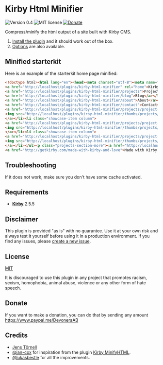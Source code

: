 # Kirby Html Minifier

![Version 0.4](https://img.shields.io/badge/version-0.4-blue.svg) ![MIT license](https://img.shields.io/badge/license-MIT-green.svg) [![Donate](https://img.shields.io/badge/give-donation-yellow.svg)](https://www.paypal.me/DevoneraAB)

Compress/minify the html output of a site built with Kirby CMS.

1. [Install the plugin](docs/installation.md) and it should work out of the box.
1. [Options](docs/options.md) are also available.

## Minified starterkit

Here is an example of the starterkit home page minified:

```html
<!doctype html><html lang="en"><head><meta charset="utf-8"><meta name="viewport" content="width=device-width,initial-scale=1.0"><title>Kirby Starterkit | Home</title><meta name="description" content="This is Kirby's Starterkit."><link rel="stylesheet" href="http://localhost/plugins/kirby-html-minifier/assets/css/index.css"></head><body><header class="header wrap wide" role="banner"><div class="grid"><div class="branding column">
<a href="http://localhost/plugins/kirby-html-minifier" rel="home">Kirby Starterkit</a></div><nav class="navigation column" role="navigation"><ul class="menu"><li class="menu-item">
<a href="http://localhost/plugins/kirby-html-minifier/projects">Projects</a></li><li class="menu-item">
<a href="http://localhost/plugins/kirby-html-minifier/blog">Blog</a></li><li class="menu-item">
<a href="http://localhost/plugins/kirby-html-minifier/about">About</a></li><li class="menu-item">
<a href="http://localhost/plugins/kirby-html-minifier/contact">Contact</a></li></ul></nav></div></header><main class="main" role="main"><header class="wrap"><h1>Home</h1><div class="intro text"><p>Yay! If you are seeing this, the installation of Kirby worked. :-)</p></div><hr /></header><div class="text wrap"><h2>Get started</h2><ul><li>Go to the <a href="http://localhost/plugins/kirby-html-minifier/panel">Panel</a> to give Kirby's admin interface a try</li><li>Check out the <a href="http://getkirby.com/docs">docs</a> and start building your own site</li><li>Follow <a href="https://twitter.com/getkirby">@getkirby</a> on Twitter for updates</li><li>Visit the <a href="http://forum.getkirby.com">forum</a> to connect with other Kirby users</li><li>Sign up to <a href="https://getkirby.com/#kosmos">Kirby Kosmos</a>, our monthly newsletter</li><li><a href="http://getkirby.com/support">Get in contact</a> if you need support.</li></ul><p><strong>Have fun with Kirby!</strong></p></div><section class="projects-section"><div class="wrap wide"><h2>Latest Projects</h2><ul class="showcase grid gutter-1"><li class="showcase-item column">
<a href="http://localhost/plugins/kirby-html-minifier/projects/project-a" class="showcase-link">
<img src="http://localhost/plugins/kirby-html-minifier/thumbs/projects/project-a/creative-tools-600x600.jpg" alt="Thumbnail for Project A" class="showcase-image" /><div class="showcase-caption"><h3 class="showcase-title">Project A</h3></div>
</a></li><li class="showcase-item column">
<a href="http://localhost/plugins/kirby-html-minifier/projects/project-b" class="showcase-link">
<img src="http://localhost/plugins/kirby-html-minifier/thumbs/projects/project-b/room-600x600.jpg" alt="Thumbnail for Project B" class="showcase-image" /><div class="showcase-caption"><h3 class="showcase-title">Project B</h3></div>
</a></li><li class="showcase-item column">
<a href="http://localhost/plugins/kirby-html-minifier/projects/project-c" class="showcase-link">
<img src="http://localhost/plugins/kirby-html-minifier/thumbs/projects/project-c/camera-600x600.jpg" alt="Thumbnail for Project C" class="showcase-image" /><div class="showcase-caption"><h3 class="showcase-title">Project C</h3></div>
</a></li></ul><p class="projects-section-more"><a href="http://localhost/plugins/kirby-html-minifier/projects" class="btn">show all projects &hellip;</a></p></div></section></main><footer class="footer cf" role="contentinfo"><div class="wrap wide"><p class="footer-copyright">© 2009–2017 The Kirby Team</p><p class="footer-madewithkirby">
<a href="http://getkirby.com/made-with-kirby-and-love">Made with Kirby and <b class="heart">♥</b></a></p></div></footer></body></html>
```

## Troubleshooting

If it does not work, make sure you don't have some cache activated. 

## Requirements

- [**Kirby**](https://getkirby.com/) 2.5.5

## Disclaimer

This plugin is provided "as is" with no guarantee. Use it at your own risk and always test it yourself before using it in a production environment. If you find any issues, please [create a new issue](https://github.com/jenstornell/kirby-html-minifier/issues/new).

## License

[MIT](https://opensource.org/licenses/MIT)

It is discouraged to use this plugin in any project that promotes racism, sexism, homophobia, animal abuse, violence or any other form of hate speech.

## Donate

If you want to make a donation, you can do that by sending any amount https://www.paypal.me/DevoneraAB

## Credits

- [Jens Törnell](https://github.com/jenstornell)
- [@ian-cox](https://github.com/ian-cox) for inspiration from the plugin [Kirby MinifyHTML](https://github.com/ian-cox/Kirby-MinifyHTML).
- [@lukasbestle](https://github.com/lukasbestle) for all the improvements.
